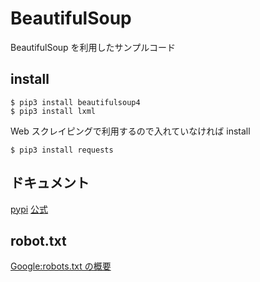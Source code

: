 # BeautifulSoup

BeautifulSoup を利用したサンプルコード

## install

```
$ pip3 install beautifulsoup4
$ pip3 install lxml
```

Web スクレイピングで利用するので入れていなければ install

```
$ pip3 install requests
```

## ドキュメント

[pypi](https://pypi.org/project/beautifulsoup4/)
[公式](https://www.crummy.com/software/BeautifulSoup/bs4/doc/)

## robot.txt

[Google:robots.txt の概要](https://developers.google.com/search/docs/advanced/robots/intro?hl=ja)
